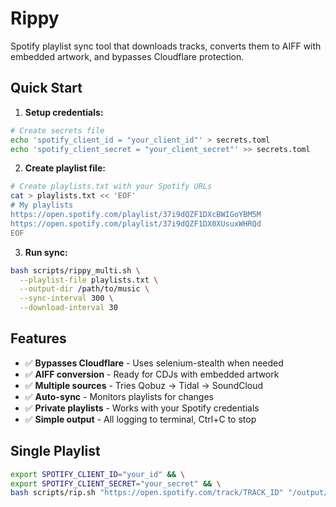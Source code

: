 # Rippy

Spotify playlist sync tool that downloads tracks, converts them to AIFF with embedded artwork, and bypasses Cloudflare protection.

## Quick Start

1. **Setup credentials:**
```bash
# Create secrets file
echo 'spotify_client_id = "your_client_id"' > secrets.toml
echo 'spotify_client_secret = "your_client_secret"' >> secrets.toml
```

2. **Create playlist file:**
```bash
# Create playlists.txt with your Spotify URLs
cat > playlists.txt << 'EOF'
# My playlists
https://open.spotify.com/playlist/37i9dQZF1DXcBWIGoYBM5M
https://open.spotify.com/playlist/37i9dQZF1DX0XUsuxWHRQd
EOF
```

3. **Run sync:**
```bash
bash scripts/rippy_multi.sh \
  --playlist-file playlists.txt \
  --output-dir /path/to/music \
  --sync-interval 300 \
  --download-interval 30
```

## Features

- ✅ **Bypasses Cloudflare** - Uses selenium-stealth when needed
- ✅ **AIFF conversion** - Ready for CDJs with embedded artwork
- ✅ **Multiple sources** - Tries Qobuz → Tidal → SoundCloud
- ✅ **Auto-sync** - Monitors playlists for changes
- ✅ **Private playlists** - Works with your Spotify credentials
- ✅ **Simple output** - All logging to terminal, Ctrl+C to stop

## Single Playlist

```bash
export SPOTIFY_CLIENT_ID="your_id" && \
export SPOTIFY_CLIENT_SECRET="your_secret" && \
bash scripts/rip.sh "https://open.spotify.com/track/TRACK_ID" "/output/dir"
```



